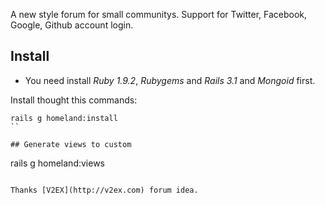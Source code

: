 A new style forum for small communitys.
Support for Twitter, Facebook, Google, Github account login.

## Install

  * You need install *Ruby 1.9.2*, *Rubygems* and *Rails 3.1* and *Mongoid* first.

Install thought this commands:    

  ```
  rails g homeland:install
  ``

## Generate views to custom

  ```
  rails g homeland:views
  ```

Thanks [V2EX](http://v2ex.com) forum idea.
